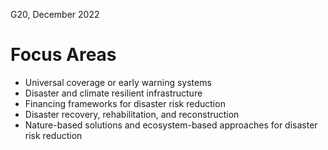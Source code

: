 G20, December 2022
# Focus Areas
- Universal coverage or early warning systems
- Disaster and climate resilient infrastructure
- Financing frameworks for disaster risk reduction
- Disaster recovery, rehabilitation, and reconstruction
- Nature-based solutions and ecosystem-based approaches for disaster risk reduction